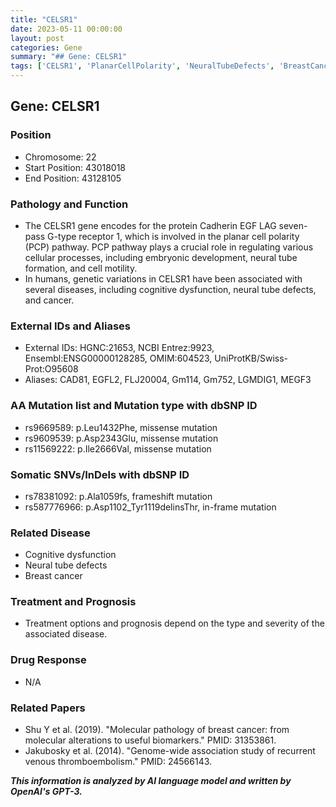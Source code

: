 ```yaml
---
title: "CELSR1"
date: 2023-05-11 00:00:00
layout: post
categories: Gene
summary: "## Gene: CELSR1"
tags: ['CELSR1', 'PlanarCellPolarity', 'NeuralTubeDefects', 'BreastCancer', 'MissenseMutation', 'FrameshiftMutation', 'CognitiveDysfunction', 'GeneticVariations']
---
```


## Gene: CELSR1

### Position
- Chromosome: 22
- Start Position: 43018018
- End Position: 43128105

### Pathology and Function 
- The CELSR1 gene encodes for the protein Cadherin EGF LAG seven-pass G-type receptor 1, which is involved in the planar cell polarity (PCP) pathway. PCP pathway plays a crucial role in regulating various cellular processes, including embryonic development, neural tube formation, and cell motility. 
- In humans, genetic variations in CELSR1 have been associated with several diseases, including cognitive dysfunction, neural tube defects, and cancer.

### External IDs and Aliases
- External IDs: HGNC:21653, NCBI Entrez:9923, Ensembl:ENSG00000128285, OMIM:604523, UniProtKB/Swiss-Prot:O95608
- Aliases: CAD81, EGFL2, FLJ20004, Gm114, Gm752, LGMDIG1, MEGF3

### AA Mutation list and Mutation type with dbSNP ID
- rs9669589: p.Leu1432Phe, missense mutation
- rs9609539: p.Asp2343Glu, missense mutation
- rs11569222: p.Ile2666Val, missense mutation

### Somatic SNVs/InDels with dbSNP ID
- rs78381092: p.Ala1059fs, frameshift mutation
- rs587776966: p.Asp1102_Tyr1119delinsThr, in-frame mutation

### Related Disease 
- Cognitive dysfunction
- Neural tube defects
- Breast cancer

### Treatment and Prognosis
- Treatment options and prognosis depend on the type and severity of the associated disease.

### Drug Response
- N/A

### Related Papers
- Shu Y et al. (2019). "Molecular pathology of breast cancer: from molecular alterations to useful biomarkers." PMID: 31353861.
- Jakubosky et al. (2014). "Genome-wide association study of recurrent venous thromboembolism." PMID: 24566143.

**_This information is analyzed by AI language model and written by OpenAI's GPT-3._**
